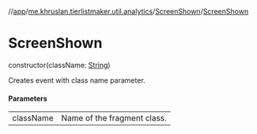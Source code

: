 //[app](../../../index.md)/[me.khruslan.tierlistmaker.util.analytics](../index.md)/[ScreenShown](index.md)/[ScreenShown](-screen-shown.md)

# ScreenShown

constructor(className: [String](https://kotlinlang.org/api/latest/jvm/stdlib/kotlin/-string/index.html))

Creates event with class name parameter.

#### Parameters

| | |
|---|---|
| className | Name of the fragment class. |
